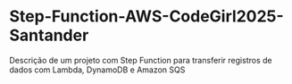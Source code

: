 # Step-Function-AWS-CodeGirl2025-Santander
Descrição de um projeto com Step Function para transferir registros de dados com Lambda, DynamoDB e Amazon SQS
